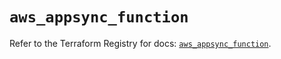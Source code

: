 # `aws_appsync_function`

Refer to the Terraform Registry for docs: [`aws_appsync_function`](https://registry.terraform.io/providers/hashicorp/aws/5.97.0/docs/resources/appsync_function).
